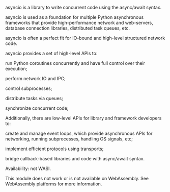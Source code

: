 asyncio is a library to write concurrent code using the async/await syntax.

asyncio is used as a foundation for multiple Python asynchronous frameworks that provide high-performance network and web-servers, database connection libraries, distributed task queues, etc.

asyncio is often a perfect fit for IO-bound and high-level structured network code.

asyncio provides a set of high-level APIs to:

run Python coroutines concurrently and have full control over their execution;

perform network IO and IPC;

control subprocesses;

distribute tasks via queues;

synchronize concurrent code;

Additionally, there are low-level APIs for library and framework developers to:

create and manage event loops, which provide asynchronous APIs for networking, running subprocesses, handling OS signals, etc;

implement efficient protocols using transports;

bridge callback-based libraries and code with async/await syntax.

Availability: not WASI.

This module does not work or is not available on WebAssembly. See WebAssembly platforms for more information.

